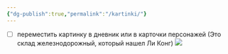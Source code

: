 ```yaml
---
{"dg-publish":true,"permalink":"/kartinki/"}
---
```


- [ ] переместить картинку в дневник или в карточки персонажей (Это склад железнодорожный, который нашел Ли Конг)
![](https://foundry.owlbeardm.com/dresden/spoilers/photo_2023-11-23_18-51-35.jpg)




